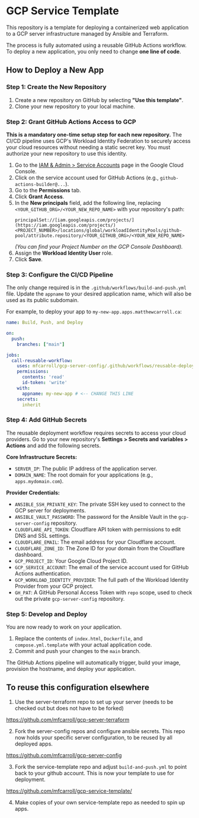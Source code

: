 # GCP Service Template

This repository is a template for deploying a containerized web application to a GCP server infrastructure managed by Ansible and Terraform.

The process is fully automated using a reusable GitHub Actions workflow. To deploy a new application, you only need to change **one line of code**.

## How to Deploy a New App

### Step 1: Create the New Repository
1.  Create a new repository on GitHub by selecting **"Use this template"**.
2.  Clone your new repository to your local machine.

### Step 2: Grant GitHub Actions Access to GCP

**This is a mandatory one-time setup step for each new repository.** The CI/CD pipeline uses GCP's Workload Identity Federation to securely access your cloud resources without needing a static secret key. You must authorize your new repository to use this identity.

1.  Go to the [IAM & Admin > Service Accounts](https://console.cloud.google.com/iam-admin/serviceaccounts) page in the Google Cloud Console.
2.  Click on the service account used for GitHub Actions (e.g., `github-actions-builder@...`).
3.  Go to the **Permissions** tab.
4.  Click **Grant Access**.
5.  In the **New principals** field, add the following line, replacing `<YOUR_GITHUB_ORG>/<YOUR_NEW_REPO_NAME>` with your repository's path:
    ```
    principalSet://[iam.googleapis.com/projects/](https://iam.googleapis.com/projects/)<PROJECT_NUMBER>/locations/global/workloadIdentityPools/github-pool/attribute.repository/<YOUR_GITHUB_ORG>/<YOUR_NEW_REPO_NAME>
    ```
    *(You can find your Project Number on the GCP Console Dashboard).*
6.  Assign the **Workload Identity User** role.
7.  Click **Save**.

### Step 3: Configure the CI/CD Pipeline
The only change required is in the `.github/workflows/build-and-push.yml` file. Update the `appname` to your desired application name, which will also be used as its public subdomain.

For example, to deploy your app to `my-new-app.apps.matthewcarroll.ca`:
```yaml
name: Build, Push, and Deploy

on:
  push:
    branches: ["main"]

jobs:
  call-reusable-workflow:
    uses: mfcarroll/gcp-server-config/.github/workflows/reusable-deploy.yml@main
    permissions:
      contents: 'read'
      id-token: 'write'
    with:
      appname: my-new-app # <-- CHANGE THIS LINE
    secrets:
      inherit
```

### Step 4: Add GitHub Secrets
The reusable deployment workflow requires secrets to access your cloud providers. Go to your new repository's **Settings > Secrets and variables > Actions** and add the following secrets.

**Core Infrastructure Secrets:**
* `SERVER_IP`: The public IP address of the application server.
* `DOMAIN_NAME`: The root domain for your applications (e.g., `apps.mydomain.com`).

**Provider Credentials:**
* `ANSIBLE_SSH_PRIVATE_KEY`: The private SSH key used to connect to the GCP server for deployments.
* `ANSIBLE_VAULT_PASSWORD`: The password for the Ansible Vault in the `gcp-server-config` repository.
* `CLOUDFLARE_API_TOKEN`: Cloudflare API token with permissions to edit DNS and SSL settings.
* `CLOUDFLARE_EMAIL`: The email address for your Cloudflare account.
* `CLOUDFLARE_ZONE_ID`: The Zone ID for your domain from the Cloudflare dashboard.
* `GCP_PROJECT_ID`: Your Google Cloud Project ID.
* `GCP_SERVICE_ACCOUNT`: The email of the service account used for GitHub Actions authentication.
* `GCP_WORKLOAD_IDENTITY_PROVIDER`: The full path of the Workload Identity Provider from your GCP project.
* `GH_PAT`: A GitHub Personal Access Token with `repo` scope, used to check out the private `gcp-server-config` repository.

### Step 5: Develop and Deploy
You are now ready to work on your application.

1.  Replace the contents of `index.html`, `Dockerfile`, and `compose.yml.template` with your actual application code.
2.  Commit and push your changes to the `main` branch.

The GitHub Actions pipeline will automatically trigger, build your image, provision the hostname, and deploy your application.

## To reuse this configuration elsewhere

1. Use the server-terraform repo to set up your server (needs to be checked out but does not have to be forked)

https://github.com/mfcarroll/gcp-server-terraform

2. Fork the server-config repos and configure ansible secrets. This repo now holds your specific server configuration, to be reused by all deployed apps.

https://github.com/mfcarroll/gcp-server-config

3. Fork the service-template repo and adjust `build-and-push.yml` to point back to your github account. This is now your template to use for deployment.

https://github.com/mfcarroll/gcp-service-template/

4. Make copies of your own service-template repo as needed to spin up apps.
